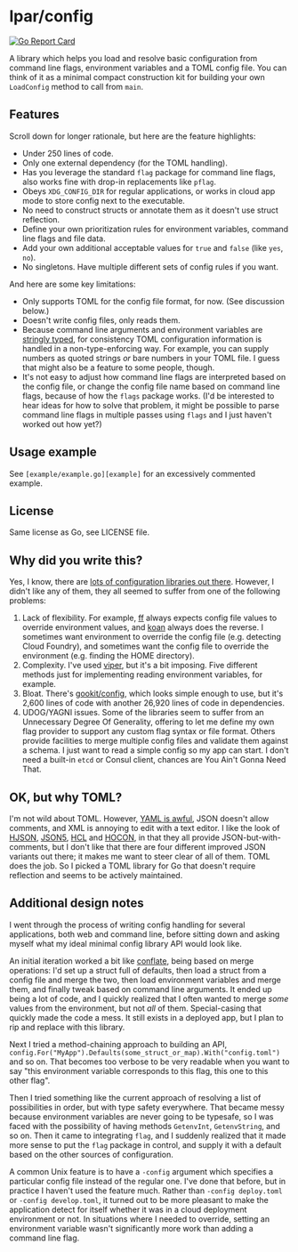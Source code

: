 
# lpar/config

[![Go Report Card](https://goreportcard.com/badge/github.com/lpar/config)](https://goreportcard.com/report/github.com/lpar/config)

A library which helps you load and resolve basic configuration from command line flags, environment variables and a TOML config file. You can think of it as a minimal compact construction kit for building your own `LoadConfig` method to call from `main`.

## Features

Scroll down for longer rationale, but here are the feature highlights:

 - Under 250 lines of code.
 - Only one external dependency (for the TOML handling).
 - Has you leverage the standard `flag` package for command line flags, also works fine with drop-in replacements like `pflag`.
 - Obeys `XDG_CONFIG_DIR` for regular applications, or works in cloud app mode to store config next to the executable.
 - No need to construct structs or annotate them as it doesn't use struct reflection.
 - Define your own prioritization rules for environment variables, command line flags and file data.
 - Add your own additional acceptable values for `true` and `false` (like `yes`, `no`).
 - No singletons. Have multiple different sets of config rules if you want.

And here are some key limitations:

 - Only supports TOML for the config file format, for now. (See discussion below.)
 - Doesn't write config files, only reads them.
 - Because command line arguments and environment variables are [stringly typed][st], for consistency TOML configuration information is handled in a non-type-enforcing way. For example, you can supply numbers as quoted strings _or_ bare numbers in your TOML file. I guess that might also be a feature to some people, though.
 - It's not easy to adjust how command line flags are interpreted based on the config file, or change the config file name based on command line flags, because of how the `flags` package works. (I'd be interested to hear ideas for how to solve that problem, it might be possible to parse command line flags in multiple passes using `flags` and I just haven't worked out how yet?)

[st]: https://www.techopedia.com/definition/31876/stringly-typed
[pflag]: https://github.com/spf13/pflag

## Usage example

See `[example/example.go][example]` for an excessively commented example.

[example]: https://github.com/lpar/config/blob/master/example/example.go

## License

Same license as Go, see LICENSE file.
 
## Why did you write this?

Yes, I know, there are [lots of configuration libraries out there][libs]. However, I didn't like any of them, they all seemed 
to suffer from one of the following problems:

 1. Lack of flexibility. For example, [ff][ff] always expects config file values to override environment values, and [koan][koan] always does the reverse. I sometimes want environment to override the config file (e.g. detecting Cloud Foundry), and sometimes want the config file to override the environment (e.g. finding the HOME directory).
 2. Complexity. I've used [viper][viper], but it's a bit imposing. Five different methods just for implementing reading environment variables, for example.
 3. Bloat. There's [gookit/config][goo], which looks simple enough to use, but it's 2,600 lines of code with another 26,920 lines of code in dependencies.
 4. UDOG/YAGNI issues. Some of the libraries seem to suffer from an Unnecessary Degree Of Generality, offering to let me define my own flag provider to support any custom flag syntax or file format. Others provide facilities to merge multiple config files and validate them against a schema. I just want to read a simple config so my app can start. I don't need a built-in `etcd` or Consul client, chances are You Ain't Gonna Need That.
 
[libs]: https://github.com/avelino/awesome-go#configuration 
[ff]: https://github.com/peterbourgon/ff
[koan]: https://github.com/knadh/koanf
[viper]: https://github.com/spf13/viper
[goo]: https://github.com/gookit/config

## OK, but why TOML?

I'm not wild about TOML. However, [YAML is awful][yaml], JSON doesn't allow comments, and XML is annoying to edit with a text editor. I like the look of [HJSON][hjson], [JSON5][json5], [HCL][hcl] and [HOCON][hocon], in that they all provide JSON-but-with-comments, but I don't like that there are four different improved JSON variants out there; it makes me want to steer clear of all of them. TOML does the job. So I picked a TOML library for Go that doesn't require reflection and seems to be actively maintained.

[yaml]: https://noyaml.com/
[hjson]: https://hjson.org/
[json5]: https://json5.org/
[hcl]: https://github.com/hashicorp/hcl
[hocon]: https://github.com/lightbend/config/blob/master/HOCON.md

## Additional design notes

I went through the process of writing config handling for several applications, both web and command line, before sitting down and asking myself what my ideal minimal config library API would look like.

An initial iteration worked a bit like [conflate][conflate], being based on merge operations: I'd set up a struct full of defaults, then load a struct from a config file and merge the two, then load environment variables and merge them, and finally tweak based on command line arguments. It ended up being a lot of code, and I quickly realized that I often wanted to merge _some_ values from the environment, but not _all_ of them. Special-casing that quickly made the code a mess. It still exists in a deployed app, but I plan to rip and replace with this library.

Next I tried a method-chaining approach to building an API, `config.For("MyApp").Defaults(some_struct_or_map).With("config.toml")` and so on. That becomes too verbose to be very readable when you want to say "this environment variable corresponds to this flag, this one to this other flag".

Then I tried something like the current approach of resolving a list of possibilities in order, but with type safety everywhere. That became messy because environment variables are never going to be typesafe, so I was faced with the possibility of having methods `GetenvInt`, `GetenvString`, and so on. Then it came to integrating `flag`, and I suddenly realized that it made more sense to put the `flag` package in control, and supply it with a default based on the other sources of configuration.

A common Unix feature is to have a `-config` argument which specifies a particular config file instead of the regular one. I've done that before, but in practice I haven't used the feature much. Rather than `-config deploy.toml` or `-config develop.toml`, it turned out to be more pleasant to make the application detect for itself whether it was in a cloud deployment environment or not. In situations where I needed to override, setting an environment variable wasn't significantly more work than adding a command line flag.

[conflate]: https://github.com/the4thamigo-uk/conflate

